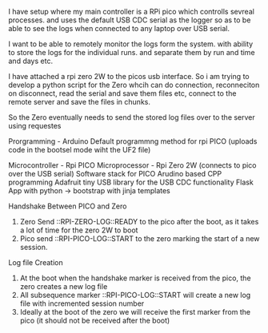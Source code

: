 I have setup where my main controller is a RPi pico which controlls sevreal processes. and uses the default USB CDC serial 
as the logger so as to be able to see the logs when connected to any laptop over USB serial.

I want to be able to remotely monitor the logs form the system. with ability to store the logs for the individual runs. 
and separate them by run and time and days etc.

I have attached a rpi zero 2W to the picos usb interface. So i am trying to develop a python script for the Zero whcih 
can do connection, reconneciton on disconnect, read the serial and save them files etc, connect to the remote server and 
save the files in chunks.

So the Zero eventually needs to send the stored log files over to the server using requestes


Prorgramming - Arduino Default programmng method for rpi PICO (uploads code in the bootsel mode wiht the UF2 file)

Microcontroller - Rpi PICO 
Microprocessor - Rpi Zero 2W (connects to pico over the USB serial)
Software stack for PICO 
Arudino based CPP programming
Adafruit tiny USB library for the USB CDC functionality
Flask App with python -> bootstrap with jinja templates


Handshake Between PICO and Zero
1. Zero Send ::RPI-ZERO-LOG::READY to the pico after the boot, as it takes a lot of time for the zero 2W to boot
2. Pico send ::RPI-PICO-LOG::START to the zero marking the start of a new session.


Log file Creation
1. At the boot when the handshake marker is received from the pico, the zero creates a new log file
2. All subsequence marker ::RPI-PICO-LOG::START will create a new log file with incremented session number
3. Ideally at the boot of the zero we will receive the first marker from the pico (it should not be received after the boot)